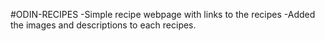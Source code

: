 #ODIN-RECIPES
-Simple recipe webpage with links to the recipes
-Added the images and descriptions to each recipes.
 
